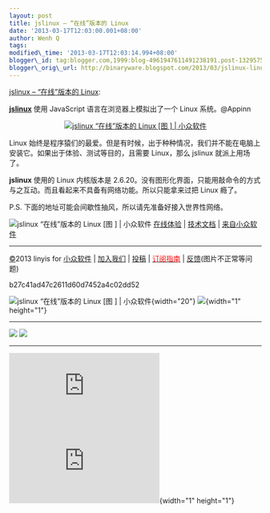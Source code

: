```yaml
--- 
layout: post 
title: jslinux – “在线”版本的 Linux 
date: '2013-03-17T12:03:00.001+08:00' 
author: Wenh Q
tags:
modified\_time: '2013-03-17T12:03:14.994+08:00' 
blogger\_id: tag:blogger.com,1999:blog-4961947611491238191.post-1329575137470940853
blogger\_orig\_url: http://binaryware.blogspot.com/2013/03/jslinux-linux.html
--- 
```

[jslinux –
“在线”版本的 Linux](http://www.appinn.com/jslinux/):

[**jslinux**](http://www.appinn.com/jslinux/) 使用 JavaScript
语言在浏览器上模拟出了一个 Linux 系统。@Appinn

<div style="text-align: center;">

[![jslinux “在线”版本的 Linux
[图
] |
小众软件](http://img3.appinn.com/images/201302/jslinux_0.jpg/o "jslinux “在线”版本的 Linux[图] | 小众软件")](http://www.appinn.com/jslinux/)

</div>

Linux
始终是程序猿们的最爱。但是有时候，出于种种情况，我们并不能在电脑上安装它。如果出于体验、测试等目的，且需要
Linux，那么 jslinux 就派上用场了。

**jslinux** 使用的 Linux 内核版本是
2.6.20。没有图形化界面，只能用敲命令的方式与之互动。而且看起来不具备有网络功能。所以只能拿来过把
Linux 瘾了。

P.S. 下面的地址可能会间歇性抽风，所以请先准备好接入世界性网络。

![jslinux “在线”版本的 Linux
[图
] |
小众软件](http://www.appinn.com/wp-content/down.gif "点击右侧的链接下载本软件")
[在线体验](http://bellard.org/jslinux/) |
[技术文档](http://bellard.org/jslinux/tech) |
[来自小众软件](http://appinn.com/)


------------------------------------------------------------------------

[©](http://www.appinn.com/copyright/?utm_source=feeds&utm_medium=copyright&utm_campaign=feeds "版权声明")2013
linyis for
[小众软件](http://www.appinn.com/?utm_source=feeds&utm_medium=appinn&utm_campaign=feeds "本文来自小众软件")
|
[加入我们](http://www.appinn.com/join-us/?utm_source=feeds&utm_medium=joinus&utm_campaign=feeds "加入小众软件")
|
[投稿](http://www.appinn.com/contribute/?utm_source=feeds&utm_medium=contribute&utm_campaign=feeds "给小众软件投稿")
| [<span
style="color: red;">订阅指南</span>](http://www.appinn.com/feeds-subscribe/?utm_source=feeds&utm_medium=feedsubscribe&utm_campaign=feeds "可以分类订阅小众，Windows/MAC/游戏")
| [反馈](http://appinn.wufoo.com/forms/eccae-aeeae/)(图片不正常等问题)

b27c41ad47c2611d60d7452a4c02dd52

![jslinux “在线”版本的 Linux
[图
] |
小众软件](http://s33.sitemeter.com/meter.asp?site=s33appinn "jslinux “在线”版本的 Linux[图] | 小众软件"){width="20"}
![](http://appinn.feedsportal.com/c/33935/f/615575/s/2929c755/mf.gif){width="1"
height="1"}

<div>

  ---------------------------------------------------------------------------------------------------------------------------------------------------------------------------------------------------------------------------------------------------------------- ---------------------------------------------------------------------------------------------------------------------------------------------------------------------------------------------------------------------------------------------------
  [![](http://res3.feedsportal.com/images/emailthis2.gif)](http://share.feedsportal.com/viral/sendEmail.cfm?lang=en&title=jslinux+%E2%80%93+%E2%80%9C%E5%9C%A8%E7%BA%BF%E2%80%9D%E7%89%88%E6%9C%AC%E7%9A%84+Linux&link=http%3A%2F%2Fwww.appinn.com%2Fjslinux%2F)   [![](http://res3.feedsportal.com/images/bookmark.gif)](http://res.feedsportal.com/viral/bookmark.cfm?title=jslinux+%E2%80%93+%E2%80%9C%E5%9C%A8%E7%BA%BF%E2%80%9D%E7%89%88%E6%9C%AC%E7%9A%84+Linux&link=http%3A%2F%2Fwww.appinn.com%2Fjslinux%2F)
  ---------------------------------------------------------------------------------------------------------------------------------------------------------------------------------------------------------------------------------------------------------------- ---------------------------------------------------------------------------------------------------------------------------------------------------------------------------------------------------------------------------------------------------

</div>





[![](http://da.feedsportal.com/r/159490096374/u/0/f/615575/c/33935/s/2929c755/a2.img)](http://da.feedsportal.com/r/159490096374/u/0/f/615575/c/33935/s/2929c755/a2.htm)![](http://pi.feedsportal.com/r/159490096374/u/0/f/615575/c/33935/s/2929c755/a2t.img){width="1"
height="1"}
